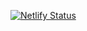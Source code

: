 [![Netlify Status](https://api.netlify.com/api/v1/badges/1ef487e6-b817-4782-ab5c-c33aa39cf9f3/deploy-status)](https://app.netlify.com/sites/kmjdday/deploys)